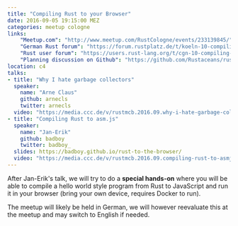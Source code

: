 ```yaml
---
title: "Compiling Rust to your Browser"
date: 2016-09-05 19:15:00 MEZ
categories: meetup cologne
links:
    "Meetup.com": "http://www.meetup.com/RustCologne/events/233139845/"
    "German Rust forum": "https://forum.rustplatz.de/t/koeln-10-compiling-rust-to-your-browser-montag-2016-09-05/161"
    "Rust user forum": "https://users.rust-lang.org/t/cgn-10-compiling-rust-to-your-browser-monday-2016-09-05/6916"
    "Planning discussion on Github": "https://github.com/Rustaceans/rust-cologne/issues/6"
location: c4
talks:
- title: "Why I hate garbage collectors"
  speaker:
    name: "Arne Claus"
    github: arnecls
    twitter: arnecls
  video: "https://media.ccc.de/v/rustmcb.2016.09.why-i-hate-garbage-collectors"
- title: "Compiling Rust to asm.js"
  speaker:
    name: "Jan-Erik"
    github: badboy
    twitter: badboy_
  slides: https://badboy.github.io/rust-to-the-browser/
  video: "https://media.ccc.de/v/rustmcb.2016.09.compiling-rust-to-asmjs"
---
```

After Jan-Erik's talk, we will try to do a **special hands-on** where you will be able to compile a hello world style program from Rust to JavaScript and run it in your browser (bring your own device, requires Docker to run).

The meetup will likely be held in German, we will however reevaluate this at the meetup and may switch to English if needed.
